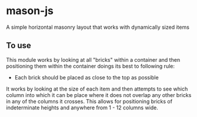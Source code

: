 # mason-js
A simple horizontal masonry layout that works with dynamically sized items

## To use
This module works by looking at all "bricks" within a container and then positioning them within the container doings its best to following rule:

- Each brick should be placed as close to the top as possible

It works by looking at the size of each item and then attempts to see which column into which it can be place where it does not overlap any
other bricks in any of the columns it crosses. This allows for positioning bricks of indeterminate heights and anywhere from 1 - 12 columns wide.

